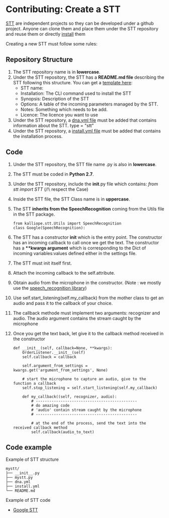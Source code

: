 # Contributing: Create a STT

[STT](../stt.md) are independent projects so they can be developed under a github project. 
Anyone can clone them and place them under the STT repository and reuse them or directly [install](../stt.md) them

Creating a new STT must follow some rules:

## Repository Structure
1. The STT repository name is in __lowercase__.
1. Under the STT repository, the STT has a __README.md file__ describing the STT following this structure. You can get a [template here](stt_template.md):
    - STT name:
    - Installation:     The CLI command used to install the STT
    - Synopsis:         Description of the STT
    - Options:          A table of the incoming parameters managed by the STT.
    - Notes:            Something which needs to be add.
    - Licence:          The licence you want to use
1. Under the STT repository, a [dna.yml file](dna.md) must be added that contains information about the STT. type = "stt"
1. Under the STT repository, a [install.yml file](installation_file.md) must be added that contains the installation process.


## Code
1. Under the STT repository, the STT file name .py is also in __lowercase__.
1. The STT must be coded in __Python 2.7__.
1. Under the STT repository, include the __init__.py file which contains: *from stt import STT* (/!\ respect the Case)
1. Inside the STT file, the STT Class name is in __uppercase__.
1. The STT __inherits from the SpeechRecognition__ coming from the Utils file in the STT package.

    ```
    from kalliope.stt.Utils import SpeechRecognition
    class Google(SpeechRecognition):
    ```

1. The STT has a constructor __init__ which is the entry point.
The constructor has an incoming callback to call once we get the text.
The constructor has a __**kwargs argument__ which is corresponding to the Dict of incoming variables:values defined either in the settings file.
1. The STT must init itself first.
1. Attach the incoming callback to the self.attribute.
1. Obtain audio from the microphone in the constructor. (Note : we mostly use the [speech_recognition library](https://pypi.python.org/pypi/SpeechRecognition/))
1. Use self.start_listening(self.my_callback) from the mother class to get an audio and pass it to the callback of your choice.
1. The callback methode must implement two arguments: recognizer and audio. The audio argument contains the stream caught by the microphone
1. Once you get the text back, let give it to the callback method received in the constructor

    ```
    def __init__(self, callback=None, **kwargs):
        OrderListener.__init__(self)
        self.callback = callback
        
        self.argument_from_settings = kwargs.get('argument_from_settings', None)
        
        # start the microphone to capture an audio, give to the function a callback        
        self.stop_listening = self.start_listening(self.my_callback)
        
        def my_callback((self, recognizer, audio):
            # ---------------------------------------------
            # do amazing code
            # 'audio' contain stream caught by the microphone
            # ---------------------------------------------
            
            # at the end of the process, send the text into the received callback method
            self.callback(audio_to_text)
    ```



## Code example

Example of STT structure
```
mystt/
├── __init__.py
├── mystt.py
├── dna.yml
├── install.yml
└── README.md
```

Example of STT code
- [Google STT](../../kalliope/stt/google/README.md)
